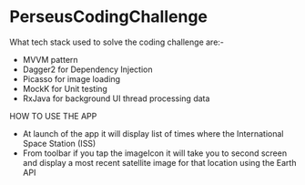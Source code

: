 # PerseusCodingChallenge

What tech stack used to solve the coding challenge are:-	
- MVVM pattern
- Dagger2 for Dependency Injection
- Picasso for image loading 
- MockK for Unit testing
- RxJava for background UI thread processing data

HOW TO USE THE APP
- At launch of the app it will display list of times where the International Space Station (ISS) 
- From toolbar if you tap the imageIcon it will take you to second screen and display a most recent satellite image for that location using the Earth API
